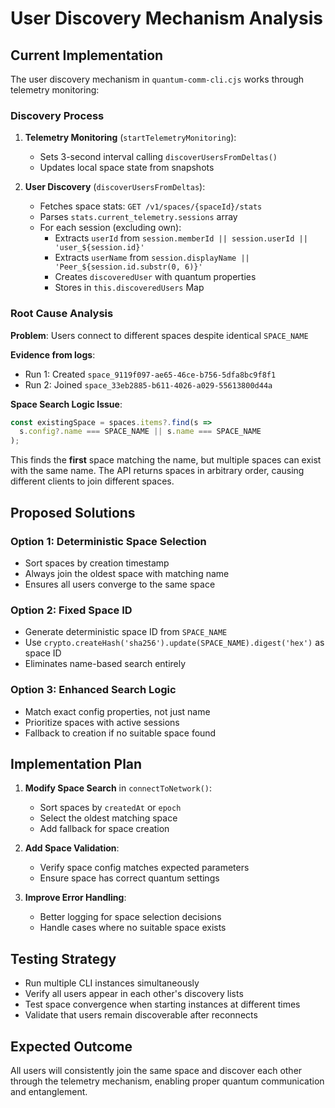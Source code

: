 # User Discovery Mechanism Analysis

## Current Implementation

The user discovery mechanism in `quantum-comm-cli.cjs` works through telemetry monitoring:

### Discovery Process
1. **Telemetry Monitoring** (`startTelemetryMonitoring`):
   - Sets 3-second interval calling `discoverUsersFromDeltas()`
   - Updates local space state from snapshots

2. **User Discovery** (`discoverUsersFromDeltas`):
   - Fetches space stats: `GET /v1/spaces/{spaceId}/stats`
   - Parses `stats.current_telemetry.sessions` array
   - For each session (excluding own):
     - Extracts `userId` from `session.memberId || session.userId || 'user_${session.id}'`
     - Extracts `userName` from `session.displayName || 'Peer_${session.id.substr(0, 6)}'`
     - Creates `discoveredUser` with quantum properties
     - Stores in `this.discoveredUsers` Map

### Root Cause Analysis

**Problem**: Users connect to different spaces despite identical `SPACE_NAME`

**Evidence from logs**:
- Run 1: Created `space_9119f097-ae65-46ce-b756-5dfa8bc9f8f1`
- Run 2: Joined `space_33eb2885-b611-4026-a029-55613800d44a`

**Space Search Logic Issue**:
```javascript
const existingSpace = spaces.items?.find(s =>
  s.config?.name === SPACE_NAME || s.name === SPACE_NAME
);
```

This finds the **first** space matching the name, but multiple spaces can exist with the same name. The API returns spaces in arbitrary order, causing different clients to join different spaces.

## Proposed Solutions

### Option 1: Deterministic Space Selection
- Sort spaces by creation timestamp
- Always join the oldest space with matching name
- Ensures all users converge to the same space

### Option 2: Fixed Space ID
- Generate deterministic space ID from `SPACE_NAME`
- Use `crypto.createHash('sha256').update(SPACE_NAME).digest('hex')` as space ID
- Eliminates name-based search entirely

### Option 3: Enhanced Search Logic
- Match exact config properties, not just name
- Prioritize spaces with active sessions
- Fallback to creation if no suitable space found

## Implementation Plan

1. **Modify Space Search** in `connectToNetwork()`:
   - Sort spaces by `createdAt` or `epoch`
   - Select the oldest matching space
   - Add fallback for space creation

2. **Add Space Validation**:
   - Verify space config matches expected parameters
   - Ensure space has correct quantum settings

3. **Improve Error Handling**:
   - Better logging for space selection decisions
   - Handle cases where no suitable space exists

## Testing Strategy

- Run multiple CLI instances simultaneously
- Verify all users appear in each other's discovery lists
- Test space convergence when starting instances at different times
- Validate that users remain discoverable after reconnects

## Expected Outcome

All users will consistently join the same space and discover each other through the telemetry mechanism, enabling proper quantum communication and entanglement.